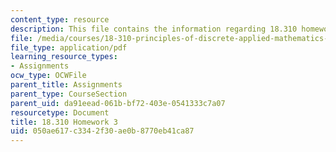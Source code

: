 ```yaml
---
content_type: resource
description: This file contains the information regarding 18.310 homework 3.
file: /media/courses/18-310-principles-of-discrete-applied-mathematics-fall-2013/050ae617c3342f30ae0b8770eb41ca87_MIT18_310F13_Homework3.pdf
file_type: application/pdf
learning_resource_types:
- Assignments
ocw_type: OCWFile
parent_title: Assignments
parent_type: CourseSection
parent_uid: da91eead-061b-bf72-403e-0541333c7a07
resourcetype: Document
title: 18.310 Homework 3
uid: 050ae617-c334-2f30-ae0b-8770eb41ca87
---
```

